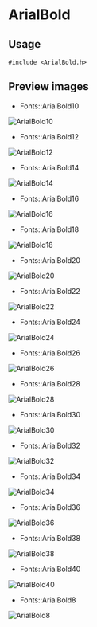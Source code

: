 ArialBold
==========

Usage
------

    #include <ArialBold.h>

Preview images
--------------
* Fonts::ArialBold10 

![ArialBold10](https://raw.githubusercontent.com/DisplayCore/ArialBold/master/Preview/ArialBold10.png)

* Fonts::ArialBold12 

![ArialBold12](https://raw.githubusercontent.com/DisplayCore/ArialBold/master/Preview/ArialBold12.png)

* Fonts::ArialBold14 

![ArialBold14](https://raw.githubusercontent.com/DisplayCore/ArialBold/master/Preview/ArialBold14.png)

* Fonts::ArialBold16 

![ArialBold16](https://raw.githubusercontent.com/DisplayCore/ArialBold/master/Preview/ArialBold16.png)

* Fonts::ArialBold18 

![ArialBold18](https://raw.githubusercontent.com/DisplayCore/ArialBold/master/Preview/ArialBold18.png)

* Fonts::ArialBold20 

![ArialBold20](https://raw.githubusercontent.com/DisplayCore/ArialBold/master/Preview/ArialBold20.png)

* Fonts::ArialBold22 

![ArialBold22](https://raw.githubusercontent.com/DisplayCore/ArialBold/master/Preview/ArialBold22.png)

* Fonts::ArialBold24 

![ArialBold24](https://raw.githubusercontent.com/DisplayCore/ArialBold/master/Preview/ArialBold24.png)

* Fonts::ArialBold26 

![ArialBold26](https://raw.githubusercontent.com/DisplayCore/ArialBold/master/Preview/ArialBold26.png)

* Fonts::ArialBold28 

![ArialBold28](https://raw.githubusercontent.com/DisplayCore/ArialBold/master/Preview/ArialBold28.png)

* Fonts::ArialBold30 

![ArialBold30](https://raw.githubusercontent.com/DisplayCore/ArialBold/master/Preview/ArialBold30.png)

* Fonts::ArialBold32 

![ArialBold32](https://raw.githubusercontent.com/DisplayCore/ArialBold/master/Preview/ArialBold32.png)

* Fonts::ArialBold34 

![ArialBold34](https://raw.githubusercontent.com/DisplayCore/ArialBold/master/Preview/ArialBold34.png)

* Fonts::ArialBold36 

![ArialBold36](https://raw.githubusercontent.com/DisplayCore/ArialBold/master/Preview/ArialBold36.png)

* Fonts::ArialBold38 

![ArialBold38](https://raw.githubusercontent.com/DisplayCore/ArialBold/master/Preview/ArialBold38.png)

* Fonts::ArialBold40 

![ArialBold40](https://raw.githubusercontent.com/DisplayCore/ArialBold/master/Preview/ArialBold40.png)

* Fonts::ArialBold8 

![ArialBold8](https://raw.githubusercontent.com/DisplayCore/ArialBold/master/Preview/ArialBold8.png)

